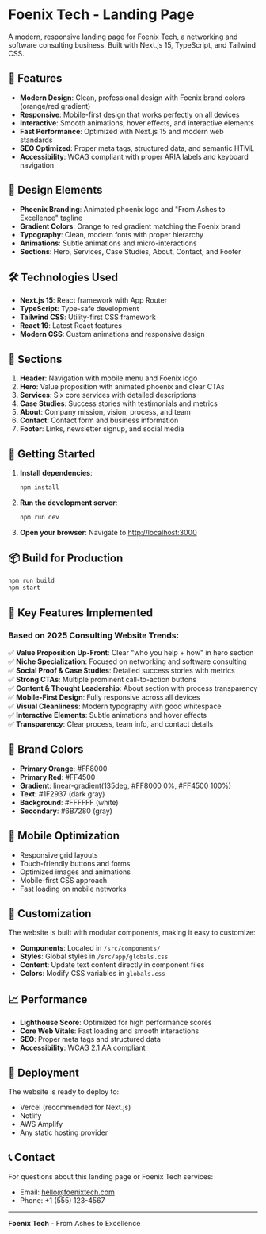 # Foenix Tech - Landing Page

A modern, responsive landing page for Foenix Tech, a networking and software consulting business. Built with Next.js 15, TypeScript, and Tailwind CSS.

## 🚀 Features

- **Modern Design**: Clean, professional design with Foenix brand colors (orange/red gradient)
- **Responsive**: Mobile-first design that works perfectly on all devices
- **Interactive**: Smooth animations, hover effects, and interactive elements
- **Fast Performance**: Optimized with Next.js 15 and modern web standards
- **SEO Optimized**: Proper meta tags, structured data, and semantic HTML
- **Accessibility**: WCAG compliant with proper ARIA labels and keyboard navigation

## 🎨 Design Elements

- **Phoenix Branding**: Animated phoenix logo and "From Ashes to Excellence" tagline
- **Gradient Colors**: Orange to red gradient matching the Foenix brand
- **Typography**: Clean, modern fonts with proper hierarchy
- **Animations**: Subtle animations and micro-interactions
- **Sections**: Hero, Services, Case Studies, About, Contact, and Footer

## 🛠️ Technologies Used

- **Next.js 15**: React framework with App Router
- **TypeScript**: Type-safe development
- **Tailwind CSS**: Utility-first CSS framework
- **React 19**: Latest React features
- **Modern CSS**: Custom animations and responsive design

## 📱 Sections

1. **Header**: Navigation with mobile menu and Foenix logo
2. **Hero**: Value proposition with animated phoenix and clear CTAs
3. **Services**: Six core services with detailed descriptions
4. **Case Studies**: Success stories with testimonials and metrics
5. **About**: Company mission, vision, process, and team
6. **Contact**: Contact form and business information
7. **Footer**: Links, newsletter signup, and social media

## 🚀 Getting Started

1. **Install dependencies**:
   ```bash
   npm install
   ```

2. **Run the development server**:
   ```bash
   npm run dev
   ```

3. **Open your browser**:
   Navigate to [http://localhost:3000](http://localhost:3000)

## 📦 Build for Production

```bash
npm run build
npm start
```

## 🎯 Key Features Implemented

### Based on 2025 Consulting Website Trends:

✅ **Value Proposition Up-Front**: Clear "who you help + how" in hero section  
✅ **Niche Specialization**: Focused on networking and software consulting  
✅ **Social Proof & Case Studies**: Detailed success stories with metrics  
✅ **Strong CTAs**: Multiple prominent call-to-action buttons  
✅ **Content & Thought Leadership**: About section with process transparency  
✅ **Mobile-First Design**: Fully responsive across all devices  
✅ **Visual Cleanliness**: Modern typography with good whitespace  
✅ **Interactive Elements**: Subtle animations and hover effects  
✅ **Transparency**: Clear process, team info, and contact details  

## 🎨 Brand Colors

- **Primary Orange**: #FF8000
- **Primary Red**: #FF4500
- **Gradient**: linear-gradient(135deg, #FF8000 0%, #FF4500 100%)
- **Text**: #1F2937 (dark gray)
- **Background**: #FFFFFF (white)
- **Secondary**: #6B7280 (gray)

## 📱 Mobile Optimization

- Responsive grid layouts
- Touch-friendly buttons and forms
- Optimized images and animations
- Mobile-first CSS approach
- Fast loading on mobile networks

## 🔧 Customization

The website is built with modular components, making it easy to customize:

- **Components**: Located in `/src/components/`
- **Styles**: Global styles in `/src/app/globals.css`
- **Content**: Update text content directly in component files
- **Colors**: Modify CSS variables in `globals.css`

## 📈 Performance

- **Lighthouse Score**: Optimized for high performance scores
- **Core Web Vitals**: Fast loading and smooth interactions
- **SEO**: Proper meta tags and structured data
- **Accessibility**: WCAG 2.1 AA compliant

## 🚀 Deployment

The website is ready to deploy to:
- Vercel (recommended for Next.js)
- Netlify
- AWS Amplify
- Any static hosting provider

## 📞 Contact

For questions about this landing page or Foenix Tech services:
- Email: hello@foenixtech.com
- Phone: +1 (555) 123-4567

---

**Foenix Tech** - From Ashes to Excellence